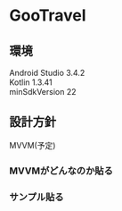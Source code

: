 # GooTravel

## 環境
Android Studio 3.4.2  
Kotlin 1.3.41  
minSdkVersion 22  

## 設計方針
MVVM(予定)  
### MVVMがどんなのか貼る
### サンプル貼る
